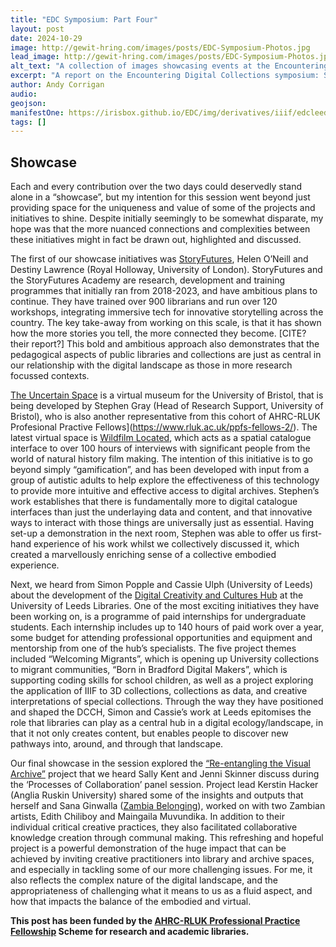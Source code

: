 ```yaml
---
title: "EDC Symposium: Part Four"
layout: post
date: 2024-10-29
image: http://gewit-hring.com/images/posts/EDC-Symposium-Photos.jpg
lead_image: http://gewit-hring.com/images/posts/EDC-Symposium-Photos.jpg
alt_text: "A collection of images showcasing events at the Encountering Digital Collections symposium"
excerpt: "A report on the Encountering Digital Collections symposium: Showcase. (Part Four of ???)"
author: Andy Corrigan
audio:
geojson: 
manifestOne: https://irisbox.github.io/EDC/img/derivatives/iiif/edcleeds/manifest.json
tags: []
---
```

## Showcase
Each and every contribution over the two days could deservedly stand alone in a “showcase”, but my intention for this session went beyond just providing space for the uniqueness and value of some of the projects and initiatives to shine. Despite initially seemingly to be somewhat disparate, my hope was that the more nuanced connections and complexities between these initiatives might in fact be drawn out, highlighted and discussed.

The first of our showcase initiatives was [StoryFutures](https://www.storyfutures.com/), Helen O’Neill and Destiny Lawrence (Royal Holloway, University of London). StoryFutures and the StoryFutures Academy are research, development and training programmes that initially ran from 2018-2023, and have ambitious plans to continue. They have trained over 900 librarians and run over 120 workshops, integrating immersive tech for innovative storytelling across the country. The key take-away from working on this scale, is that it has shown how the more stories you tell, the more connected they become. [CITE? their report?] This bold and ambitious approach also demonstrates that the pedagogical aspects of public libraries and collections are just as central in our relationship with the digital landscape as those in more research focussed contexts.

[The Uncertain Space](https://uncertainspace.itch.io/museum) is a virtual museum for the University of Bristol, that is being developed by Stephen Gray (Head of Research Support, University of Bristol), who is also another representative from this cohort of  AHRC-RLUK Profesional Practive Fellows](https://www.rluk.ac.uk/ppfs-fellows-2/). The latest virtual space is [Wildfilm Located](https://uncertainspace.itch.io/wildfilmlocated), which acts as a spatial catalogue interface to over 100 hours of interviews with significant people from the world of natural history film making. The intention of this initiative is to go beyond simply “gamification”, and has been developed with input from a group of autistic adults to help explore the effectiveness of this technology to provide more intuitive and effective access to digital archives. Stephen’s work establishes that there is fundamentally more to digital catalogue interfaces than just the underlaying data and content, and that innovative ways to interact with those things are universally just as essential. Having set-up a demonstration in the next room, Stephen was able to offer us first-hand experience of his work whilst we collectively discussed it, which created a marvellously enriching sense of a collective embodied experience.

Next, we heard from Simon Popple and Cassie Ulph (University of Leeds) about the development of the [Digital Creativity and Cultures Hub](https://dcch.leeds.ac.uk/) at the University of Leeds Libraries. One of the most exciting initiatives they have been working on, is a programme of paid internships for undergraduate students. Each internship includes up to 140 hours of paid work over a year, some budget for attending professional opportunities and equipment and mentorship from one of the hub’s specialists. The five project  themes included “Welcoming Migrants”, which is opening up University collections to migrant communities, “Born in Bradford Digital Makers”, which is supporting coding skills for school children, as well as a project exploring the application of IIIF to 3D collections, collections as data, and creative interpretations of special collections. Through the way they have positioned and shaped the DCCH, Simon and Cassie’s work at Leeds epitomises the role that libraries can play as a central hub in a digital ecology/landscape, in that it not only creates content, but enables people to discover new pathways into, around, and through that landscape. 

Our final showcase in the session explored the [“Re-entangling the Visual Archive”](https://www.lib.cam.ac.uk/re-entangling-the-visual-archive) project that we heard Sally Kent and Jenni Skinner discuss during the ‘Processes of Collaboration’ panel session. Project lead Kerstin Hacker (Anglia Ruskin University) shared some of the insights and outputs that herself and Sana Ginwalla ([Zambia Belonging](https://interactive.nkwazimagazine.com/what-is-zambia-belonging/)), worked on with two Zambian artists, Edith Chiliboy and Maingaila Muvundika.  In addition to their individual critical creative practices, they also facilitated collaborative knowledge creation through communal making. This refreshing and hopeful project is a powerful demonstration of the huge impact that can be achieved by inviting creative practitioners into library and archive spaces, and especially in tackling some of our more challenging issues. For me, it also reflects the complex nature of the digital landscape, and the appropriateness of challenging what it means to us as a fluid aspect, and how that impacts the balance of the embodied and virtual. 

**This post has been funded by the [AHRC-RLUK Professional Practice Fellowship](https://www.rluk.ac.uk/ppfs-fellows-2/) Scheme for research and academic libraries.**  
